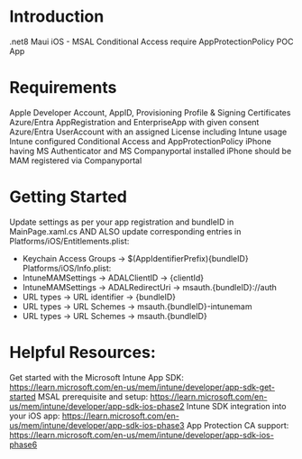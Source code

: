 # Introduction 
.net8 Maui iOS - MSAL Conditional Access require AppProtectionPolicy POC App

# Requirements
Apple Developer Account, AppID, Provisioning Profile & Signing Certificates
Azure/Entra AppRegistration and EnterpriseApp with given consent
Azure/Entra UserAccount with an assigned License including Intune usage
Intune configured Conditional Access and AppProtectionPolicy
iPhone having MS Authenticator and MS Companyportal installed
iPhone should be MAM registered via Companyportal

# Getting Started
Update settings as per your app registration and bundleID in MainPage.xaml.cs 
AND ALSO update corresponding entries in
Platforms/iOS/Entitlements.plist:
- Keychain Access Groups -> $(AppIdentifierPrefix){bundleID}
Platforms/iOS/Info.plist:
- IntuneMAMSettings -> ADALClientID -> {clientId}
- IntuneMAMSettings -> ADALRedirectUri -> msauth.{bundleID}://auth
- URL types -> URL identifier -> {bundleID}
- URL types -> URL Schemes -> msauth.{bundleID}-intunemam
- URL types -> URL Schemes -> msauth.{bundleID}

# Helpful Resources:
Get started with the Microsoft Intune App SDK:
https://learn.microsoft.com/en-us/mem/intune/developer/app-sdk-get-started
MSAL prerequisite and setup:
https://learn.microsoft.com/en-us/mem/intune/developer/app-sdk-ios-phase2
Intune SDK integration into your iOS app:
https://learn.microsoft.com/en-us/mem/intune/developer/app-sdk-ios-phase3
App Protection CA support:
https://learn.microsoft.com/en-us/mem/intune/developer/app-sdk-ios-phase6
